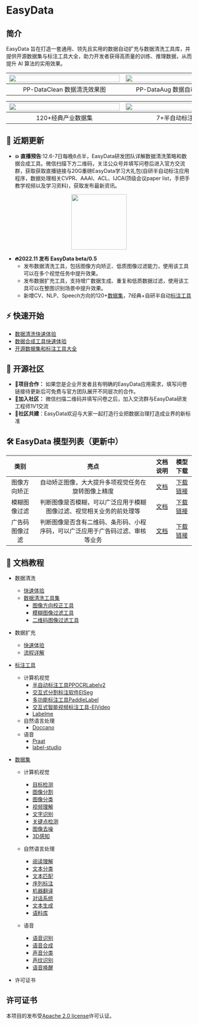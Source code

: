 # EasyData



## 简介

EasyData 旨在打造一套通用、领先且实用的数据自动扩充与数据清洗工具库，并提供开源数据集与标注工具大全，助力开发者获得高质量的训练、推理数据，从而提升 AI 算法的实用效果。


|  <img src="https://user-images.githubusercontent.com/45199522/202378223-f7899f71-ae05-4f2a-b814-60707c013c1f.gif"  width = "300" height="60%" />                      | <img src="https://user-images.githubusercontent.com/59186797/202600222-a18e467d-5d93-41e1-80de-e3cac93c71fd.gif" width="300" height="60%"/> | 
| :----------------------------------------------------: | :-------------: | 
| PP-DataClean 数据清洗效果图   | PP-DataAug 数据自动扩充效果图 |

  <img src="https://user-images.githubusercontent.com/59186797/202604566-56083c28-a17c-4a60-ba6c-acfb1bdda2d7.gif"  width = "300" height = "60%" />                      | <img src="https://user-images.githubusercontent.com/59186797/202602413-00a7c51e-4e97-4f37-9fa0-febe6c2f69f3.gif" width="300" height = "60%"/> | 
| :----------------------------------------------------: | :-------------: | 
| 120+经典产业数据集   | 7+半自动标注工具 |





## 📣 近期更新

- **💥 直播预告**:12.6-7日每晚8点半，EasyData研发团队详解数据清洗策略和数据合成工具。微信扫描下方二维码，关注公众号并填写问卷后进入官方交流群，获取获取直播链接与20G重磅EasyData学习大礼包(自研半自动标注应用程序，数据处理相关CVPR、AAAI、ACL、IJCAI顶级会议paper list，手把手教学视频以及学习资料)，获取发布最新资讯。

 <div align="center">
<img src="https://user-images.githubusercontent.com/59186797/200607111-ae440419-d302-4bdc-9970-5d9dba08ea0f.jpg"  width = "150" height = "150" />
</div>

- **🔥2022.11 发布 EasyData beta/0.5**
  - 发布数据清洗工具，包括图像方向矫正、低质图像过滤能力，使用该工具可以在多个视觉任务中提升效果。
  - 发布数据扩充工具，支持增广数据生成、重复和低质数据过滤，使用该工具可以在整图识别场景中提升效果。
  - 新增CV、NLP、Speech方向的120+[数据集](docs/zh_CN/datasets/dataset.md)，7经典+自研半自动[标注工具](docs/zh_CN/datasets/dataset.md)



## ⚡ 快速开始

- [数据清洗快速体验](docs/zh_CN/PP-DataClean/quick_start.md)
- [数据合成工具快速体验](docs/zh_CN/PP-DataAug/quick_start.md)
- [开源数据集和标注工具大全](docs/zh_CN/datasets/dataset.md)

## 👫 开源社区

- **📑项目合作：** 如果您是企业开发者且有明确的EasyData应用需求，填写问卷链接待更新后可免费与官方团队展开不同层次的合作。
- **👫加入社区：** 微信扫描二维码并填写问卷之后，加入交流群与EasyData研发工程师1V1交流
- **🎁社区共建**：EasyData欢迎与大家一起打造行业把数据治理打造成业界的新标准



## 🛠️ EasyData 模型列表（更新中）

| 类别 | 亮点 | 文档说明 | 模型下载 |
| :--: | :--: | :------: | :------: |
|图像方向矫正|自动矫正图像，大大提升多项视觉任务在旋转图像上精度|[文档](docs/zh_CN/PP-DataClean/image_orientation_correction.md)|[下载链接](https://paddleclas.bj.bcebos.com/models/PULC/inference/image_orientation_infer.tar)|
|模糊图像过滤|判断图像是否模糊，可以广泛应用于模糊图像过滤、视觉相关业务的前处理等|[文档](docs/zh_CN/PP-DataClean/blured_image_filtering.md)|[下载链接](https://paddleclas.bj.bcebos.com/models/PULC/inference/clarity_assessment_infer.tar)|
|广告码图像过滤|判断图像是否含有二维码、条形码、小程序码，可以广泛应用于广告码过滤、审核等业务|[文档](docs/zh_CN/PP-DataClean/code_image_filtering.md)|[下载链接](https://paddleclas.bj.bcebos.com/models/PULC/inference/code_exists_infer.tar)|


## 📖 文档教程

- 数据清洗
  - [快速体验](docs/zh_CN/PP-DataClean/quick_start.md)
  - [数据清洗工具集](docs/zh_CN/PP-DataClean/PP-DataClean.md)
    - [图像方向校正工具](docs/zh_CN/PP-DataClean/image_orientation_correction.md)
    - [模糊图像过滤工具](docs/zh_CN/PP-DataClean/blured_image_filtering.md)
    - [二维码图像过滤工具](docs/zh_CN/PP-DataClean/code_image_filtering.md)
- 数据扩充
  - [快速体验](docs/zh_CN/PP-DataAug/quick_start.md)
  - [流程详解](docs/zh_CN/PP-DataAug/DataAug.md)
  
- [标注工具](docs/zh_CN/datasets/dataset.md)
  - 计算机视觉
    - [半自动标注工具PPOCRLabelv2](docs/zh_CN/datasets/Annotation_tool/PPOCRLabelv2.md)
    - [交互式分割标注软件EISeg](docs/zh_CN/datasets/Annotation_tool/EISeg.md)
    - [多功能标注工具PaddleLabel](docs/zh_CN/datasets/Annotation_tool/PaddleLabel.md)
    - [交互式智能视频标注工具-EIVideo](docs/zh_CN/datasets/Annotation_tool/EIVideo.md)
    - [Labelme](https://github.com/wkentaro/labelme)
  - 自然语言处理
    - [Doccano](docs/zh_CN/datasets/Annotation_tool/doccano.md)
  - 语音
    - [Praat](docs/zh_CN/datasets/Annotation_tool/Speech.md)
    - [label-studio](docs/zh_CN/datasets/Annotation_tool/Speech.md)
- [数据集](docs/zh_CN/datasets/dataset.md)
  - 计算机视觉
    - [目标检测](docs/zh_CN/datasets/datasets/Detection.md)
    - [图像分割](docs/zh_CN/datasets/datasets/Segmentation.md)
    - [图像分类](docs/zh_CN/datasets/datasets/Clas.md)
    - [视频理解](docs/zh_CN/datasets/datasets/Video.md)
    - [文字识别](docs/zh_CN/datasets/datasets/OCR.md)
    - [关键点检测](docs/zh_CN/datasets/datasets/Keypoints.md)
    - [图像去噪](docs/zh_CN/datasets/datasets/Image_Denoising.md)
    - [3D感知](docs/zh_CN/datasets/datasets/3D.md)

  - 自然语言处理
    - [阅读理解](docs/zh_CN/datasets/datasets/NLP.md)
    - [文本分类](docs/zh_CN/datasets/datasets/NLP.md)
    - [文本匹配](docs/zh_CN/datasets/datasets/NLP.md)
    - [序列标注](docs/zh_CN/datasets/datasets/NLP.md)
    - [机器翻译](docs/zh_CN/datasets/datasets/NLP.md)
    - [对话系统](docs/zh_CN/datasets/datasets/NLP.md)
    - [文本生成](docs/zh_CN/datasets/datasets/NLP.md)
    - [语料库](docs/zh_CN/datasets/datasets/NLP.md)
  - 语音
    - [语音识别](docs/zh_CN/datasets/datasets/Speech.md)
    - [语音合成](docs/zh_CN/datasets/datasets/Speech.md)
    - [声音分类](docs/zh_CN/datasets/datasets/Speech.md)
    - [声纹识别](docs/zh_CN/datasets/datasets/Speech.md)
    - [语音唤醒](docs/zh_CN/datasets/datasets/Speech.md)
- 许可证书


## 许可证书
本项目的发布受<a href="https://github.com/PaddlePaddle/PaddleOCR/blob/master/LICENSE">Apache 2.0 license</a>许可认证。
